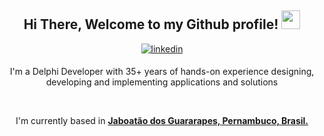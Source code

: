 <div align="center">
<h2> Hi There, Welcome to my Github profile! <img src="https://github.com/abdoachhoubi/abdoachhoubi/blob/main/gifs/Hi.gif" width="30"></h2>
<a href="a definir" target="_blank">
<img src=https://img.shields.io/badge/linkedin-%2300acee.svg?color=405DE6&style=for-the-badge&logo=linkedin&logoColor=white alt=linkedin style="margin-bottom: 5px;" />
</a>
<br />


I'm a Delphi Developer  with 35+ years of hands-on experience designing, developing and implementing applications and solutions
<br />

<br />

I'm currently based in **[Jaboatão dos Guararapes, Pernambuco, Brasil.]([https://www.google.com/maps/place/Ben+Guerir/@32.2307977,-7.9817398,13z/data=!3m1!4b1!4m5!3m4!1s0xdaf7a781193e37b:0x600a48af566b132a!8m2!3d32.2359364!4d-7.9538378](https://www.google.com.br/maps/@-8.044014,-35.0134938,12z?hl=pt-BR&entry=ttu&g_ep=EgoyMDI0MDkwNC4wIKXMDSoASAFQAw%3D%3D))**

<br />
